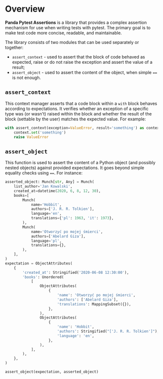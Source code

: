 # Overview

**Panda Pytest Assertions** is a library that provides a complex assertion mechanism for use when writing tests with pytest. The primary goal is to make test code more concise, readable, and maintainable.

The library consists of two modules that can be used separately or together:

- `assert_context` - used to assert that the block of code behaved as expected, raise or do not raise the exception and assert the value of a result;
- `assert_object` - used to assert the content of the object, when simple `==` is not enough.

## `assert_context`

This context manager asserts that a code block within a `with` block behaves according to expectations. It verifies whether an exception of a specific type was (or wasn't) raised within the block and whether the result of the block (settable by the user) matches the expected value. For example:

```python
with assert_context(exception=ValueError, result='something') as context:
    context.set('something')
    raise ValueError
```

## `assert_object`

This function is used to assert the content of a Python object (and possibly nested objects) against provided expectations. It goes beyond simple equality checks using `==`. For instance:

```python
asserted_object: Munch[str, Any] = Munch(
    list_author='Jan Kowalski',
    created_at=datetime(2020, 6, 8, 12, 30),
    books=[
        Munch(
            name='Hobbit',
            authors=['J. R. R. Tolkien'],
            language='en',
            translations={'pl': 1963, 'it': 1973},
        ),
        Munch(
            name='Otworzyć po mojej śmierci',
            authors=['Abelard Giza'],
            language='pl',
            translations={},
        ),
    ],
)
expectation = ObjectAttributes(
    {
        'created_at': Stringified('2020-06-08 12:30:00'),
        'books': Unordered(
            [
                ObjectAttributes(
                    {
                        'name': 'Otworzyć po mojej śmierci',
                        'authors': ['Abelard Giza'],
                        'translations': MappingSubset({}),
                    },
                ),
                ObjectAttributes(
                    {
                        'name': 'Hobbit',
                        'authors': Stringified("['J. R. R. Tolkien']"),
                        'language': 'en',
                    },
                ),
            ],
        ),
    },
)

assert_object(expectation, asserted_object)
```

